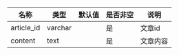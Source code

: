 名称 | 类型 | 默认值 | 是否非空 | 说明
-- | -- | -- | -- |-- 
article_id | varchar | | 是 | 文章id
content | text | | 是 | 文章内容

